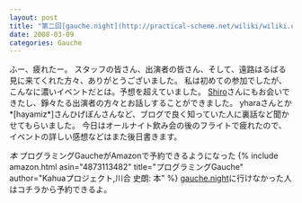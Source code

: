 ```yaml
---
layout: post
title: "第二回[gauche.night](http://practical-scheme.net/wiliki/wiliki.cgi?gauche.night)に出演してきた"
date: 2008-03-09
categories: Gauche
---
```

ふー、疲れたー。
スタッフの皆さん、出演者の皆さん、そして、遠路はるばる見に来てくれた方々、ありがとうございました。
私は初めての参加でしたが、こんなに濃いイベントだとは。予想を超えていました。
[Shiro](http://practical-scheme.net/wiliki/wiliki.cgi?Shiro)さんにもお会いできたし、錚々たる出演者の方々とお話しすることができました。
yharaさんとか*[hayamiz*]さんひげぽんさんなど、ブログで良く知っていた人に裏話など聞かせてもらいました。
今日はオールナイト飲み会の後のフライトで疲れたので、イベントの詳しい感想などはまた後日書きます。
 
*本* プログラミングGaucheがAmazonで予約できるようになった
{% include amazon.html asin="4873113482" title="プログラミングGauche" author="Kahuaプロジェクト,川合 史朗: 本" %}
[gauche.night](http://practical-scheme.net/wiliki/wiliki.cgi?gauche.night)に行けなかった人はコチラから予約できるよ。
